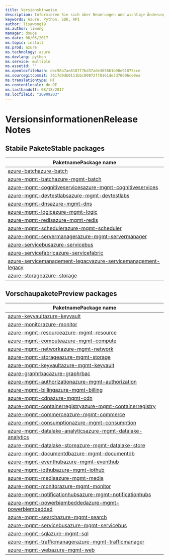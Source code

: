 ```yaml
---
title: Versionshinweise
description: Informieren Sie sich über Neuerungen und wichtige Änderungen in den Azure-Verwaltungsbibliotheken für Python.
keywords: Azure, Python, SDK, API
author: lisawong19
ms.author: liwong
manager: douge
ms.date: 06/05/2017
ms.topic: install
ms.prod: azure
ms.technology: azure
ms.devlang: python
ms.service: multiple
ms.assetid: ''
ms.openlocfilehash: dec98a7ae8187f7bd37ade365661b90e91875cce
ms.sourcegitcommit: 3617d0db0111bbc00072ff8161de2d76606ce0ea
ms.translationtype: HT
ms.contentlocale: de-DE
ms.lasthandoff: 08/18/2017
ms.locfileid: "20909203"
---
```

# <a name="release-notes"></a><span data-ttu-id="6f2de-104">Versionsinformationen</span><span class="sxs-lookup"><span data-stu-id="6f2de-104">Release Notes</span></span>

## <a name="stable-packages"></a><span data-ttu-id="6f2de-105">Stabile Pakete</span><span class="sxs-lookup"><span data-stu-id="6f2de-105">Stable packages</span></span>
| <span data-ttu-id="6f2de-106">Paketname</span><span class="sxs-lookup"><span data-stu-id="6f2de-106">Package name</span></span> |
|--------------|
|[<span data-ttu-id="6f2de-107">azure-batch</span><span class="sxs-lookup"><span data-stu-id="6f2de-107">azure-batch</span></span>](https://pypi.org/project/azure-batch/#history)  |   
|[<span data-ttu-id="6f2de-108">azure-mgmt-batch</span><span class="sxs-lookup"><span data-stu-id="6f2de-108">azure-mgmt-batch</span></span>](https://pypi.org/project/azure-mgmt-batch/#history)|
|[<span data-ttu-id="6f2de-109">azure-mgmt-cognitiveservices</span><span class="sxs-lookup"><span data-stu-id="6f2de-109">azure-mgmt-cognitiveservices</span></span>](https://pypi.org/project/azure-mgmt-cognitiveservices/#history)|    
|[<span data-ttu-id="6f2de-110">azure-mgmt-devtestlabs</span><span class="sxs-lookup"><span data-stu-id="6f2de-110">azure-mgmt-devtestlabs</span></span>](https://pypi.org/project/azure-mgmt-devtestlabs/#history)|    
|[<span data-ttu-id="6f2de-111">azure-mgmt-dns</span><span class="sxs-lookup"><span data-stu-id="6f2de-111">azure-mgmt-dns</span></span>](https://pypi.org/project/azure-mgmt-dns/#history) |
|[<span data-ttu-id="6f2de-112">azure-mgmt-logic</span><span class="sxs-lookup"><span data-stu-id="6f2de-112">azure-mgmt-logic</span></span>](https://pypi.org/project/azure-mgmt-logic/#history)|
|[<span data-ttu-id="6f2de-113">azure-mgmt-redis</span><span class="sxs-lookup"><span data-stu-id="6f2de-113">azure-mgmt-redis</span></span>](https://pypi.org/project/azure-mgmt-redis/#history)|
|[<span data-ttu-id="6f2de-114">azure-mgmt-scheduler</span><span class="sxs-lookup"><span data-stu-id="6f2de-114">azure-mgmt-scheduler</span></span>](https://pypi.org/project/azure-mgmt-scheduler/#history)|    
|[<span data-ttu-id="6f2de-115">azure-mgmt-servermanager</span><span class="sxs-lookup"><span data-stu-id="6f2de-115">azure-mgmt-servermanager</span></span>](https://pypi.org/project/azure-mgmt-servermanager/#history)|    
|[<span data-ttu-id="6f2de-116">azure-servicebus</span><span class="sxs-lookup"><span data-stu-id="6f2de-116">azure-servicebus</span></span>](https://pypi.org/project/azure-mgmt-servicebus/#history)|   
|[<span data-ttu-id="6f2de-117">azure-servicefabric</span><span class="sxs-lookup"><span data-stu-id="6f2de-117">azure-servicefabric</span></span>](https://pypi.org/project/azure-servicefabric/#history)|  
|[<span data-ttu-id="6f2de-118">azure-servicemanagement-legacy</span><span class="sxs-lookup"><span data-stu-id="6f2de-118">azure-servicemanagement-legacy</span></span>](https://pypi.org/project/azure-servicemanagement-legacy/#history)|    
|[<span data-ttu-id="6f2de-119">azure-storage</span><span class="sxs-lookup"><span data-stu-id="6f2de-119">azure-storage</span></span>](https://pypi.org/project/azure-storage/#history)|  

## <a name="preview-packages"></a><span data-ttu-id="6f2de-120">Vorschaupakete</span><span class="sxs-lookup"><span data-stu-id="6f2de-120">Preview packages</span></span>
| <span data-ttu-id="6f2de-121">Paketname</span><span class="sxs-lookup"><span data-stu-id="6f2de-121">Package name</span></span> | 
|--------------|
|[<span data-ttu-id="6f2de-122">azure-keyvault</span><span class="sxs-lookup"><span data-stu-id="6f2de-122">azure-keyvault</span></span>](https://pypi.org/project/azure-keyvault/#history)|    
|[<span data-ttu-id="6f2de-123">azure-monitor</span><span class="sxs-lookup"><span data-stu-id="6f2de-123">azure-monitor</span></span>](https://pypi.org/project/azure-monitor/#history)|  
|[<span data-ttu-id="6f2de-124">azure-mgmt-resource</span><span class="sxs-lookup"><span data-stu-id="6f2de-124">azure-mgmt-resource</span></span>](https://pypi.org/project/azure-mgmt-resource/#history)|  
|[<span data-ttu-id="6f2de-125">azure-mgmt-compute</span><span class="sxs-lookup"><span data-stu-id="6f2de-125">azure-mgmt-compute</span></span>](https://pypi.org/project/azure-mgmt-compute/#history)|    
|[<span data-ttu-id="6f2de-126">azure-mgmt-network</span><span class="sxs-lookup"><span data-stu-id="6f2de-126">azure-mgmt-network</span></span>](https://pypi.org/project/azure-mgmt-network/#history)|    
|[<span data-ttu-id="6f2de-127">azure-mgmt-storage</span><span class="sxs-lookup"><span data-stu-id="6f2de-127">azure-mgmt-storage</span></span>](https://pypi.org/project/azure-mgmt-storage/#history)|    
|[<span data-ttu-id="6f2de-128">azure-mgmt-keyvault</span><span class="sxs-lookup"><span data-stu-id="6f2de-128">azure-mgmt-keyvault</span></span>](https://pypi.org/project/azure-mgmt-keyvault/#history)|  
|[<span data-ttu-id="6f2de-129">azure-graphrbac</span><span class="sxs-lookup"><span data-stu-id="6f2de-129">azure-graphrbac</span></span>](https://pypi.org/project/azure-graphrbac/#history)|  
|[<span data-ttu-id="6f2de-130">azure-mgmt-authorization</span><span class="sxs-lookup"><span data-stu-id="6f2de-130">azure-mgmt-authorization</span></span>](https://pypi.org/project/azure-mgmt-authorization/#history)|    
|[<span data-ttu-id="6f2de-131">azure-mgmt-billing</span><span class="sxs-lookup"><span data-stu-id="6f2de-131">azure-mgmt-billing</span></span>](https://pypi.org/project/azure-mgmt-billing/#history)|    
|[<span data-ttu-id="6f2de-132">azure-mgmt-cdn</span><span class="sxs-lookup"><span data-stu-id="6f2de-132">azure-mgmt-cdn</span></span>](https://pypi.org/project/azure-mgmt-cdn/#history)|    
|[<span data-ttu-id="6f2de-133">azure-mgmt-containerregistry</span><span class="sxs-lookup"><span data-stu-id="6f2de-133">azure-mgmt-containerregistry</span></span>](https://pypi.org/project/azure-mgmt-containerregistry/#history)|    
|[<span data-ttu-id="6f2de-134">azure-mgmt-commerce</span><span class="sxs-lookup"><span data-stu-id="6f2de-134">azure-mgmt-commerce</span></span>](https://pypi.org/project/azure-mgmt-commerce/#history)|  
|[<span data-ttu-id="6f2de-135">azure-mgmt-consumption</span><span class="sxs-lookup"><span data-stu-id="6f2de-135">azure-mgmt-consumption</span></span>](https://pypi.org/project/azure-mgmt-consumption/#history)|    
|[<span data-ttu-id="6f2de-136">azure-mgmt-datalake-analytics</span><span class="sxs-lookup"><span data-stu-id="6f2de-136">azure-mgmt-datalake-analytics</span></span>](https://pypi.org/project/azure-mgmt-datalake-analytics/#history)|  
|[<span data-ttu-id="6f2de-137">azure-mgmt-datalake-store</span><span class="sxs-lookup"><span data-stu-id="6f2de-137">azure-mgmt-datalake-store</span></span>](https://pypi.org/project/azure-mgmt-datalake-store/#history)|  
|[<span data-ttu-id="6f2de-138">azure-mgmt-documentdb</span><span class="sxs-lookup"><span data-stu-id="6f2de-138">azure-mgmt-documentdb</span></span>](https://pypi.org/project/azure-mgmt-documentdb/#history)|  
|[<span data-ttu-id="6f2de-139">azure-mgmt-eventhub</span><span class="sxs-lookup"><span data-stu-id="6f2de-139">azure-mgmt-eventhub</span></span>](https://pypi.org/project/azure-mgmt-eventhub/#history)|  
|[<span data-ttu-id="6f2de-140">azure-mgmt-iothub</span><span class="sxs-lookup"><span data-stu-id="6f2de-140">azure-mgmt-iothub</span></span>](https://pypi.org/project/azure-mgmt-iothub/#history)|
|[<span data-ttu-id="6f2de-141">azure-mgmt-media</span><span class="sxs-lookup"><span data-stu-id="6f2de-141">azure-mgmt-media</span></span>](https://pypi.org/project/azure-mgmt-media/#history)|
|[<span data-ttu-id="6f2de-142">azure-mgmt-monitor</span><span class="sxs-lookup"><span data-stu-id="6f2de-142">azure-mgmt-monitor</span></span>](https://pypi.org/project/azure-mgmt-monitor/#history)|    
|[<span data-ttu-id="6f2de-143">azure-mgmt-notificationhubs</span><span class="sxs-lookup"><span data-stu-id="6f2de-143">azure-mgmt-notificationhubs</span></span>](https://pypi.org/project/azure-mgmt-notificationhubs/#history)|  
|[<span data-ttu-id="6f2de-144">azure-mgmt-powerbiembedded</span><span class="sxs-lookup"><span data-stu-id="6f2de-144">azure-mgmt-powerbiembedded</span></span>](https://pypi.org/project/azure-mgmt-powerbiembedded/#history)|    
|[<span data-ttu-id="6f2de-145">azure-mgmt-search</span><span class="sxs-lookup"><span data-stu-id="6f2de-145">azure-mgmt-search</span></span>](https://pypi.org/project/azure-mgmt-search/#history)|
|[<span data-ttu-id="6f2de-146">azure-mgmt-servicebus</span><span class="sxs-lookup"><span data-stu-id="6f2de-146">azure-mgmt-servicebus</span></span>](https://pypi.org/project/azure-mgmt-servicebus/#history)|  
|[<span data-ttu-id="6f2de-147">azure-mgmt-sql</span><span class="sxs-lookup"><span data-stu-id="6f2de-147">azure-mgmt-sql</span></span>](https://pypi.org/project/azure-mgmt-sql/#history)|    
|[<span data-ttu-id="6f2de-148">azure-mgmt-trafficmanager</span><span class="sxs-lookup"><span data-stu-id="6f2de-148">azure-mgmt-trafficmanager</span></span>](https://pypi.org/project/azure-mgmt-trafficmanager/#history)|  
|[<span data-ttu-id="6f2de-149">azure-mgmt-web</span><span class="sxs-lookup"><span data-stu-id="6f2de-149">azure-mgmt-web</span></span>](https://pypi.org/project/azure-mgmt-web/#history)|